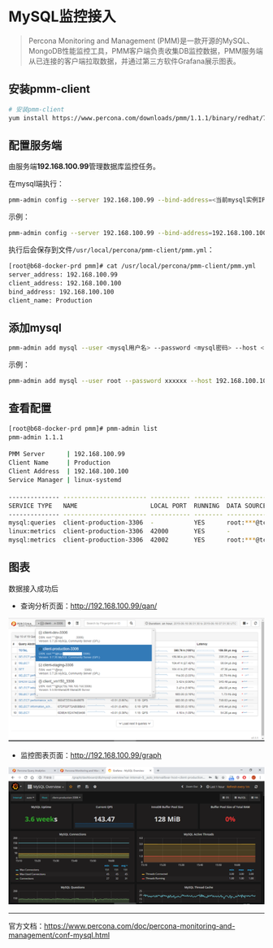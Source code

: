 # MySQL监控接入



> Percona Monitoring and Management (PMM)是一款开源的MySQL、MongoDB性能监控工具，PMM客户端负责收集DB监控数据，PMM服务端从已连接的客户端拉取数据，并通过第三方软件Grafana展示图表。



## 安装pmm-client

```sh
# 安装pmm-client
yum install https://www.percona.com/downloads/pmm/1.1.1/binary/redhat/7/x86_64/pmm-client-1.1.1-1.x86_64.rpm
```



## 配置服务端

由服务端**192.168.100.99**管理数据库监控任务。

在mysql端执行：

```sh
pmm-admin config --server 192.168.100.99 --bind-address=<当前mysql实例IP地址> --client-address=<当前mysql实例IP地址> --client-name=<自定义客户端名称>
```

示例：

```sh
pmm-admin config --server 192.168.100.99 --bind-address=192.168.100.100 --client-address=192.168.100.100 --client-name=Production
```

执行后会保存到文件`/usr/local/percona/pmm-client/pmm.yml`：

```sh
[root@b68-docker-prd pmm]# cat /usr/local/percona/pmm-client/pmm.yml
server_address: 192.168.100.99
client_address: 192.168.100.100
bind_address: 192.168.100.100
client_name: Production
```



## 添加mysql

```sh
pmm-admin add mysql --user <mysql用户名> --password <mysql密码> --host <mysql实例IP地址> --port <mysql端口> <自定义本实例的名称>
```

示例：

```sh
pmm-admin add mysql --user root --password xxxxxx --host 192.168.100.100 --port 3306 client-production-3306
```



## 查看配置

```sh
[root@b68-docker-prd pmm]# pmm-admin list
pmm-admin 1.1.1

PMM Server      | 192.168.100.99
Client Name     | Production
Client Address  | 192.168.100.100
Service Manager | linux-systemd

-------------- ----------------------- ----------- -------- ---------------------------------- ------------------------
SERVICE TYPE   NAME                    LOCAL PORT  RUNNING  DATA SOURCE                        OPTIONS
-------------- ----------------------- ----------- -------- ---------------------------------- ------------------------
mysql:queries  client-production-3306  -           YES      root:***@tcp(192.168.100.100:3306)  query_source=perfschema
linux:metrics  client-production-3306  42000       YES      -                   
mysql:metrics  client-production-3306  42002       YES      root:***@tcp(192.168.100.100:3306)
```



## 图表

数据接入成功后

- 查询分析页面：<http://192.168.100.99/qan/>

![1560845119682](mysql-monitor-steps.assets/1560845119682.png)



- 监控图表页面：<http://192.168.100.99/graph>

![1560845433306](mysql-monitor-steps.assets/1560845433306.png)



---

官方文档：<https://www.percona.com/doc/percona-monitoring-and-management/conf-mysql.html>